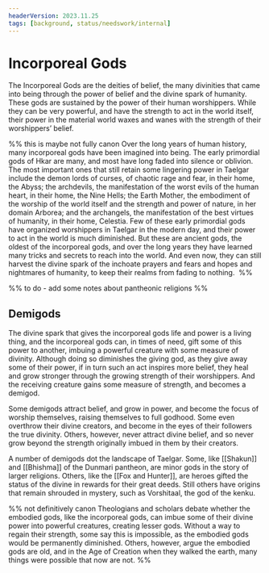 ```yaml
---
headerVersion: 2023.11.25
tags: [background, status/needswork/internal]
---
```

# Incorporeal Gods

The Incorporeal Gods are the deities of belief, the many divinities that came into being through the power of belief and the divine spark of humanity. These gods are sustained by the power of their human worshippers. While they can be very powerful, and have the strength to act in the world itself, their power in the material world waxes and wanes with the strength of their worshippers’ belief. 

%% this is maybe not fully canon
Over the long years of human history, many incorporeal gods have been imagined into being. The early primordial gods of Hkar are many, and most have long faded into silence or oblivion. The most important ones that still retain some lingering power in Taelgar include the demon lords of curses, of chaotic rage and fear, in their home, the Abyss; the archdevils, the manifestation of the worst evils of the human heart, in their home, the Nine Hells; the Earth Mother, the embodiment of the worship of the world itself and the strength and power of nature, in her domain Arborea; and the archangels, the manifestation of the best virtues of humanity, in their home, Celestia. Few of these early primordial gods have organized worshippers in Taelgar in the modern day, and their power to act in the world is much diminished. But these are ancient gods, the oldest of the incorporeal gods, and over the long years they have learned many tricks and secrets to reach into the world. And even now, they can still harvest the divine spark of the inchoate prayers and fears and hopes and nightmares of humanity, to keep their realms from fading to nothing. 
%%

%% to do - add some notes about pantheonic religions %%
## Demigods

The divine spark that gives the incorporeal gods life and power is a living thing, and the incorporeal gods can, in times of need, gift some of this power to another, imbuing a powerful creature with some measure of divinity. Although doing so diminishes the giving god, as they give away some of their power, if in turn such an act inspires more belief, they heal and grow stronger through the growing strength of their worshippers. And the receiving creature gains some measure of strength, and becomes a demigod. 

Some demigods attract belief, and grow in power, and become the focus of worship themselves, raising themselves to full godhood. Some even overthrow their divine creators, and become in the eyes of their followers the true divinity. Others, however, never attract divine belief, and so never grow beyond the strength originally imbued in them by their creators. 

A number of demigods dot the landscape of Taelgar. Some, like [[Shakun]] and [[Bhishma]] of the Dunmari pantheon, are minor gods in the story of larger religions. Others, like the [[Fox and Hunter]], are heroes gifted the status of the divine in rewards for their great deeds. Still others have origins that remain shrouded in mystery, such as Vorshitaal, the god of the kenku. 

%% not definitively canon
Theologians and scholars debate whether the embodied gods, like the incorporeal gods, can imbue some of their divine power into powerful creatures, creating lesser gods. Without a way to regain their strength, some say this is impossible, as the embodied gods would be permanently diminished. Others, however, argue the embodied gods are old, and in the Age of Creation when they walked the earth, many things were possible that now are not.
%%